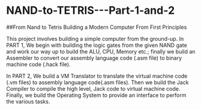 # NAND-to-TETRIS---Part-1-and-2
##From Nand to Tetris Building a Modern Computer From First Principles

This project involves building a simple computer from the ground-up. 
In PART 1, 
We begin with building the logic gates from the given NAND gate and work our way up to build the ALU, CPU, Memory etc.;
finally we build an Assembler to convert our assembly language code (.asm file) to binary machine code (.hack file).

In PART 2,
We build a VM Translator to translate the virtual machine code (.vm files) to assembly language code(.asm files).
Then we build the Jack Compiler to compile the high level, Jack code to virtual machine code.
Finally, we build the Operating System to provide an interface to perform the various tasks.
